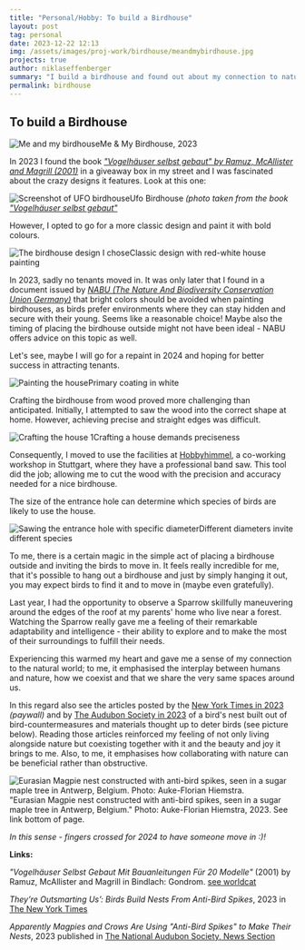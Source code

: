 ```yaml
---
title: "Personal/Hobby: To build a Birdhouse"
layout: post
tag: personal
date: 2023-12-22 12:13
img: /assets/images/proj-work/birdhouse/meandmybirdhouse.jpg
projects: true
author: niklaseffenberger
summary: "I build a birdhouse and found out about my connection to nature"
permalink: birdhouse
---
```


## To build a Birdhouse


![Me and my birdhouse](/assets/images/proj-work/birdhouse/meandmybirdhouse.jpg)Me & My Birdhouse, 2023

In 2023 I found the book *["Vogelhäuser selbst gebaut" by Ramuz, McAllister and Magrill (2001)](https://search.worldcat.org/de/title/76711712)* in a giveaway box in my street and I was fascinated about the crazy designs it features. Look at this one:

![Screenshot of UFO birdhouse](/assets/images/proj-work/birdhouse/book_ufobirdhouse.jpeg)Ufo Birdhouse *(photo taken from the book ["Vogelhäuser selbst gebaut"](https://search.worldcat.org/de/title/76711712)*

However, I opted to go for a more classic design and paint it with bold colours.

![The birdhouse design I chose](/assets/images/proj-work/birdhouse/redwhitepainting.jpg)Classic design with red-white house painting

In 2023, sadly no tenants moved in. It was only later that I found in a document issued by *[NABU (The Nature And Biodiversity Conservation Union Germany)](https://www.nabu.de/tiere-und-pflanzen/voegel/helfen/nistkaesten/01105.html)* that bright colors should be avoided when painting birdhouses, as birds prefer environments where they can stay hidden and secure with their young. Seems like a reasonable choice! Maybe also the timing of placing the birdhouse outside might not have been ideal - NABU offers advice on this topic as well.

Let's see, maybe I will go for a repaint in 2024 and hoping for better success in attracting tenants.

![Painting the house](/assets/images/proj-work/birdhouse/paintingthehouse.jpg)Primary coating in white

Crafting the birdhouse from wood proved more challenging than anticipated. Initially, I attempted to saw the wood into the correct shape at home. However, achieving precise and straight edges was difficult.

![Crafting the house 1](/assets/images/proj-work/birdhouse/housecrafting1.jpg)Crafting a house demands preciseness

Consequently, I moved to use the facilities at [Hobbyhimmel](https://hobbyhimmel.de/), a co-working workshop in Stuttgart, where they have a professional band saw. This tool  did the job; allowing me to cut the wood with the precision and accuracy needed for a nice birdhouse.

The size of the entrance hole can determine which species of birds are likely to use the house.

![Sawing the entrance hole with specific diameter](/assets/images/proj-work/birdhouse/diameter.jpg)Different diameters invite different species

<div class="breaker"></div>

To me, there is a certain magic in the simple act of placing a birdhouse outside and inviting the birds to move in. It feels really incredible for me, that it's possible to hang out a birdhouse and just by simply hanging it out, you may expect birds to find it and to move in (maybe even gratefully).

Last year, I had the opportunity to observe a Sparrow skillfully maneuvering around the edges of the roof at my parents' home who live near a forest. Watching the Sparrow really gave me a feeling of their remarkable adaptability and intelligence - their ability to explore and to make the most of their surroundings to fulfill their needs.

Experiencing this warmed my heart and gave me a sense of my connection to the natural world; to me, it emphasised the interplay between humans and nature, how we coexist and that we share the very same spaces around us.

In this regard also see the articles posted by the [New York Times in 2023](https://www.nytimes.com/2023/07/13/science/magpies-birds-nests.html) *(paywall)* and by [The Audubon Society in 2023](https://www.audubon.org/news/apparently-magpies-and-crows-are-using-anti-bird-spikes-make-their-nests) of a bird's nest built out of bird-countermeasures and materials thought up to deter birds (see picture below). Reading those articles reinforced my feeling of not only living alongside nature but coexisting together with it and the beauty and joy it brings to me. Also, to me, it emphasises how collaborating with nature can be beneficial rather than obstructive.

![Eurasian Magpie nest constructed with anti-bird spikes, seen in a sugar maple tree in Antwerp, Belgium. Photo: Auke-Florian Hiemstra.](https://media.audubon.org/2023-07/Magpie-nest%2C-Antwerp-%28BE%29%2C-photo-Auke-Florian-Hiemstra-.jpg)"Eurasian Magpie nest constructed with anti-bird spikes, seen in a sugar maple tree in Antwerp, Belgium." Photo: Auke-Florian Hiemstra, 2023. See link bottom of page.

<div class="breaker"></div>

*In this sense - fingers crossed for 2024 to have someone move in :)!*



**Links:**

*"Vogelhäuser Selbst Gebaut Mit Bauanleitungen Für 20 Modelle"* (2001) by Ramuz, McAllister and Magrill in Bindlach: Gondrom. [see worldcat](https://search.worldcat.org/de/title/76711712)

*They’re Outsmarting Us’: Birds Build Nests From Anti-Bird Spikes*, 2023 in [The New York Times](https://www.nytimes.com/2023/07/13/science/magpies-birds-nests.html)

*Apparently Magpies and Crows Are Using "Anti-Bird Spikes" to Make Their Nests*, 2023 published in [The National Audubon Society, News Section](https://www.audubon.org/news/apparently-magpies-and-crows-are-using-anti-bird-spikes-make-their-nests)
